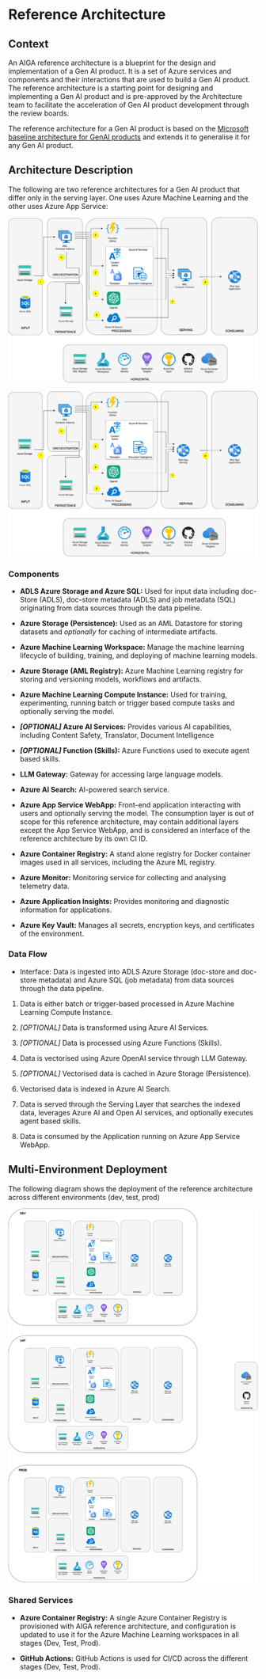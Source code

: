 # Reference Architecture

## Context

An AIGA reference architecture is a blueprint for the design and implementation of a Gen AI product.
It is a set of Azure services and components and their interactions that are used to build a Gen AI product.
The reference architecture is a starting point for designing and implementing a Gen AI product and is pre-approved by the Architecture team to facilitate the acceleration of Gen AI product development through the review boards.

The reference architecture for a Gen AI product is based on the [Microsoft baseline architecture for GenAI products](https://learn.microsoft.com/en-us/azure/architecture/ai-ml/architecture/baseline-openai-e2e-chat) and extends it to generalise it for any Gen AI product.

## Architecture Description

The following are two reference architectures for a Gen AI product that differ only in the serving layer. One uses Azure Machine Learning and the other uses Azure App Service:

![Image of Reference Architecture serving from AML](assets/AIGA%20Reference%20Architecture%20-%20AML%20Serving.svg)

![Image of Reference Architecture serving from App Service](assets/AIGA%20Reference%20Architecture%20-%20Webapp%20Serving.svg)

### Components

- **ADLS Azure Storage and Azure SQL:** Used for input data including doc-Store (ADLS), doc-store metadata (ADLS) and job metadata (SQL) originating from data sources through the data pipeline.

- **Azure Storage (Persistence):** Used as an AML Datastore for storing datasets and *optionally* for caching of intermediate artifacts.

- **Azure Machine Learning Workspace:** Manage the machine learning lifecycle of building, training, and deploying of machine learning models.

- **Azure Storage (AML Registry):** Azure Machine Learning registry for storing and versioning models, workflows and artifacts.

- **Azure Machine Learning Compute Instance:** Used for training, experimenting, running batch or trigger based compute tasks and optionally serving the model.

- ***[OPTIONAL]* Azure AI Services:** Provides various AI capabilities, including Content Safety, Translator, Document Intelligence

- ***[OPTIONAL]* Function (Skills):** Azure Functions used to execute agent based skills.

- **LLM Gateway:** Gateway for accessing large language models.

- **Azure AI Search:** AI-powered search service.

- **Azure App Service WebApp:** Front-end application interacting with users and optionally serving the model. The consumption layer is out of scope for this reference architecture, may contain additional layers except the App Service WebApp, and is considered an interface of the reference architecture by its own CI ID.

- **Azure Container Registry:** A stand alone registry for Docker container images used in all services, including the Azure ML registry.

- **Azure Monitor:** Monitoring service for collecting and analysing telemetry data.

- **Azure Application Insights:** Provides monitoring and diagnostic information for applications.

- **Azure Key Vault:** Manages all secrets, encryption keys, and certificates of the environment.

### Data Flow

- Interface: Data is ingested into ADLS Azure Storage (doc-store and doc-store metadata) and Azure SQL (job metadata) from data sources through the data pipeline.

1. Data is either batch or trigger-based processed in Azure Machine Learning Compute Instance.

1. *[OPTIONAL]* Data is transformed using Azure AI Services.

1. *[OPTIONAL]* Data is processed using Azure Functions (Skills).

1. Data is vectorised using Azure OpenAI service through LLM Gateway.

1. *[OPTIONAL]* Vectorised data is cached in Azure Storage (Persistence).

1. Vectorised data is indexed in Azure AI Search.

1. Data is served through the Serving Layer that searches the indexed data, leverages Azure AI and Open AI services, and optionally executes agent based skills.

1. Data is consumed by the Application running on Azure App Service WebApp.

## Multi-Environment Deployment

The following diagram shows the deployment of the reference architecture across different environments (dev, test, prod)

![Image of Multiple Environment Deployment](assets/AIGA%20Multiple%20environment.svg)

### Shared Services

- **Azure Container Registry:** A single Azure Container Registry is provisioned with AIGA reference architecture, and configuration is updated to use it for the Azure Machine Learning workspaces in all stages (Dev, Test, Prod).

- **GitHub Actions:** GitHub Actions is used for CI/CD across the different stages (Dev, Test, Prod).
